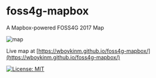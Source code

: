 # foss4g-mapbox
A Mapbox-powered FOSS4G 2017 Map

![map](https://www.dropbox.com/s/ww103sg1gfzfk32/Screenshot%202017-07-12%2010.12.23.png?dl=1)

Live map at [https://wboykinm.github.io/foss4g-mapbox/](https://wboykinm.github.io/foss4g-mapbox/)

[![License: MIT](https://img.shields.io/badge/License-MIT-yellow.svg)](https://opensource.org/licenses/MIT)